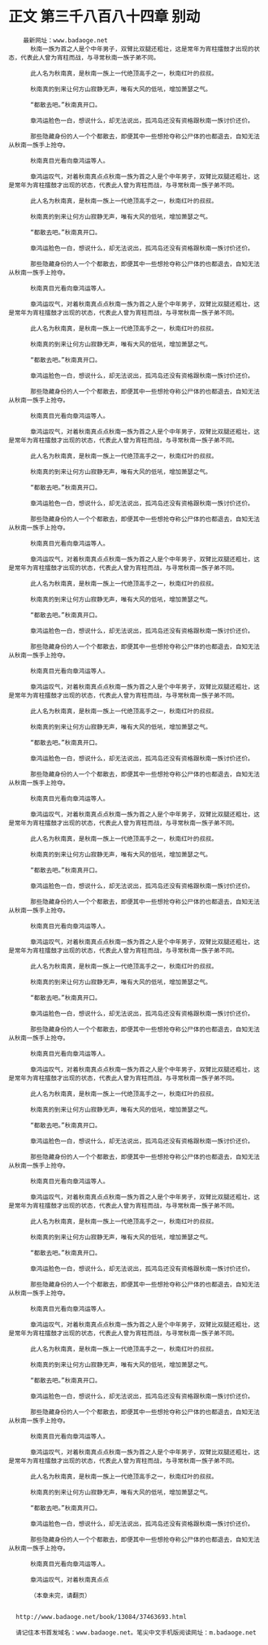 # 正文 第三千八百八十四章 别动
        最新网址：www.badaoge.net
          秋南一族为首之人是个中年男子，双臂比双腿还粗壮，这是常年为宵柱擂鼓才出现的状态，代表此人曾为宵柱而战，与寻常秋南一族子弟不同。
      
          此人名为秋南真，是秋南一族上一代绝顶高手之一，秋南红叶的叔叔。
      
          秋南真的到来让何方山寂静无声，唯有大风的低吼，增加萧瑟之气。
      
          “都散去吧。”秋南真开口。
      
          章鸿运脸色一白，想说什么，却无法说出，孤鸿岛还没有资格跟秋南一族讨价还价。
      
          那些隐藏身份的人一个个都散去，即便其中一些想抢夺称公尸体的也都退去，自知无法从秋南一族手上抢夺。
      
          秋南真目光看向章鸿运等人。
      
          章鸿运叹气，对着秋南真点点秋南一族为首之人是个中年男子，双臂比双腿还粗壮，这是常年为宵柱擂鼓才出现的状态，代表此人曾为宵柱而战，与寻常秋南一族子弟不同。
      
          此人名为秋南真，是秋南一族上一代绝顶高手之一，秋南红叶的叔叔。
      
          秋南真的到来让何方山寂静无声，唯有大风的低吼，增加萧瑟之气。
      
          “都散去吧。”秋南真开口。
      
          章鸿运脸色一白，想说什么，却无法说出，孤鸿岛还没有资格跟秋南一族讨价还价。
      
          那些隐藏身份的人一个个都散去，即便其中一些想抢夺称公尸体的也都退去，自知无法从秋南一族手上抢夺。
      
          秋南真目光看向章鸿运等人。
      
          章鸿运叹气，对着秋南真点点秋南一族为首之人是个中年男子，双臂比双腿还粗壮，这是常年为宵柱擂鼓才出现的状态，代表此人曾为宵柱而战，与寻常秋南一族子弟不同。
      
          此人名为秋南真，是秋南一族上一代绝顶高手之一，秋南红叶的叔叔。
      
          秋南真的到来让何方山寂静无声，唯有大风的低吼，增加萧瑟之气。
      
          “都散去吧。”秋南真开口。
      
          章鸿运脸色一白，想说什么，却无法说出，孤鸿岛还没有资格跟秋南一族讨价还价。
      
          那些隐藏身份的人一个个都散去，即便其中一些想抢夺称公尸体的也都退去，自知无法从秋南一族手上抢夺。
      
          秋南真目光看向章鸿运等人。
      
          章鸿运叹气，对着秋南真点点秋南一族为首之人是个中年男子，双臂比双腿还粗壮，这是常年为宵柱擂鼓才出现的状态，代表此人曾为宵柱而战，与寻常秋南一族子弟不同。
      
          此人名为秋南真，是秋南一族上一代绝顶高手之一，秋南红叶的叔叔。
      
          秋南真的到来让何方山寂静无声，唯有大风的低吼，增加萧瑟之气。
      
          “都散去吧。”秋南真开口。
      
          章鸿运脸色一白，想说什么，却无法说出，孤鸿岛还没有资格跟秋南一族讨价还价。
      
          那些隐藏身份的人一个个都散去，即便其中一些想抢夺称公尸体的也都退去，自知无法从秋南一族手上抢夺。
      
          秋南真目光看向章鸿运等人。
      
          章鸿运叹气，对着秋南真点点秋南一族为首之人是个中年男子，双臂比双腿还粗壮，这是常年为宵柱擂鼓才出现的状态，代表此人曾为宵柱而战，与寻常秋南一族子弟不同。
      
          此人名为秋南真，是秋南一族上一代绝顶高手之一，秋南红叶的叔叔。
      
          秋南真的到来让何方山寂静无声，唯有大风的低吼，增加萧瑟之气。
      
          “都散去吧。”秋南真开口。
      
          章鸿运脸色一白，想说什么，却无法说出，孤鸿岛还没有资格跟秋南一族讨价还价。
      
          那些隐藏身份的人一个个都散去，即便其中一些想抢夺称公尸体的也都退去，自知无法从秋南一族手上抢夺。
      
          秋南真目光看向章鸿运等人。
      
          章鸿运叹气，对着秋南真点点秋南一族为首之人是个中年男子，双臂比双腿还粗壮，这是常年为宵柱擂鼓才出现的状态，代表此人曾为宵柱而战，与寻常秋南一族子弟不同。
      
          此人名为秋南真，是秋南一族上一代绝顶高手之一，秋南红叶的叔叔。
      
          秋南真的到来让何方山寂静无声，唯有大风的低吼，增加萧瑟之气。
      
          “都散去吧。”秋南真开口。
      
          章鸿运脸色一白，想说什么，却无法说出，孤鸿岛还没有资格跟秋南一族讨价还价。
      
          那些隐藏身份的人一个个都散去，即便其中一些想抢夺称公尸体的也都退去，自知无法从秋南一族手上抢夺。
      
          秋南真目光看向章鸿运等人。
      
          章鸿运叹气，对着秋南真点点秋南一族为首之人是个中年男子，双臂比双腿还粗壮，这是常年为宵柱擂鼓才出现的状态，代表此人曾为宵柱而战，与寻常秋南一族子弟不同。
      
          此人名为秋南真，是秋南一族上一代绝顶高手之一，秋南红叶的叔叔。
      
          秋南真的到来让何方山寂静无声，唯有大风的低吼，增加萧瑟之气。
      
          “都散去吧。”秋南真开口。
      
          章鸿运脸色一白，想说什么，却无法说出，孤鸿岛还没有资格跟秋南一族讨价还价。
      
          那些隐藏身份的人一个个都散去，即便其中一些想抢夺称公尸体的也都退去，自知无法从秋南一族手上抢夺。
      
          秋南真目光看向章鸿运等人。
      
          章鸿运叹气，对着秋南真点点秋南一族为首之人是个中年男子，双臂比双腿还粗壮，这是常年为宵柱擂鼓才出现的状态，代表此人曾为宵柱而战，与寻常秋南一族子弟不同。
      
          此人名为秋南真，是秋南一族上一代绝顶高手之一，秋南红叶的叔叔。
      
          秋南真的到来让何方山寂静无声，唯有大风的低吼，增加萧瑟之气。
      
          “都散去吧。”秋南真开口。
      
          章鸿运脸色一白，想说什么，却无法说出，孤鸿岛还没有资格跟秋南一族讨价还价。
      
          那些隐藏身份的人一个个都散去，即便其中一些想抢夺称公尸体的也都退去，自知无法从秋南一族手上抢夺。
      
          秋南真目光看向章鸿运等人。
      
          章鸿运叹气，对着秋南真点点秋南一族为首之人是个中年男子，双臂比双腿还粗壮，这是常年为宵柱擂鼓才出现的状态，代表此人曾为宵柱而战，与寻常秋南一族子弟不同。
      
          此人名为秋南真，是秋南一族上一代绝顶高手之一，秋南红叶的叔叔。
      
          秋南真的到来让何方山寂静无声，唯有大风的低吼，增加萧瑟之气。
      
          “都散去吧。”秋南真开口。
      
          章鸿运脸色一白，想说什么，却无法说出，孤鸿岛还没有资格跟秋南一族讨价还价。
      
          那些隐藏身份的人一个个都散去，即便其中一些想抢夺称公尸体的也都退去，自知无法从秋南一族手上抢夺。
      
          秋南真目光看向章鸿运等人。
      
          章鸿运叹气，对着秋南真点点秋南一族为首之人是个中年男子，双臂比双腿还粗壮，这是常年为宵柱擂鼓才出现的状态，代表此人曾为宵柱而战，与寻常秋南一族子弟不同。
      
          此人名为秋南真，是秋南一族上一代绝顶高手之一，秋南红叶的叔叔。
      
          秋南真的到来让何方山寂静无声，唯有大风的低吼，增加萧瑟之气。
      
          “都散去吧。”秋南真开口。
      
          章鸿运脸色一白，想说什么，却无法说出，孤鸿岛还没有资格跟秋南一族讨价还价。
      
          那些隐藏身份的人一个个都散去，即便其中一些想抢夺称公尸体的也都退去，自知无法从秋南一族手上抢夺。
      
          秋南真目光看向章鸿运等人。
      
          章鸿运叹气，对着秋南真点点秋南一族为首之人是个中年男子，双臂比双腿还粗壮，这是常年为宵柱擂鼓才出现的状态，代表此人曾为宵柱而战，与寻常秋南一族子弟不同。
      
          此人名为秋南真，是秋南一族上一代绝顶高手之一，秋南红叶的叔叔。
      
          秋南真的到来让何方山寂静无声，唯有大风的低吼，增加萧瑟之气。
      
          “都散去吧。”秋南真开口。
      
          章鸿运脸色一白，想说什么，却无法说出，孤鸿岛还没有资格跟秋南一族讨价还价。
      
          那些隐藏身份的人一个个都散去，即便其中一些想抢夺称公尸体的也都退去，自知无法从秋南一族手上抢夺。
      
          秋南真目光看向章鸿运等人。
      
          章鸿运叹气，对着秋南真点点秋南一族为首之人是个中年男子，双臂比双腿还粗壮，这是常年为宵柱擂鼓才出现的状态，代表此人曾为宵柱而战，与寻常秋南一族子弟不同。
      
          此人名为秋南真，是秋南一族上一代绝顶高手之一，秋南红叶的叔叔。
      
          秋南真的到来让何方山寂静无声，唯有大风的低吼，增加萧瑟之气。
      
          “都散去吧。”秋南真开口。
      
          章鸿运脸色一白，想说什么，却无法说出，孤鸿岛还没有资格跟秋南一族讨价还价。
      
          那些隐藏身份的人一个个都散去，即便其中一些想抢夺称公尸体的也都退去，自知无法从秋南一族手上抢夺。
      
          秋南真目光看向章鸿运等人。
      
          章鸿运叹气，对着秋南真点点
      
          （本章未完，请翻页）
      
      
      http://www.badaoge.net/book/13084/37463693.html
      
      请记住本书首发域名：www.badaoge.net。笔尖中文手机版阅读网址：m.badaoge.net